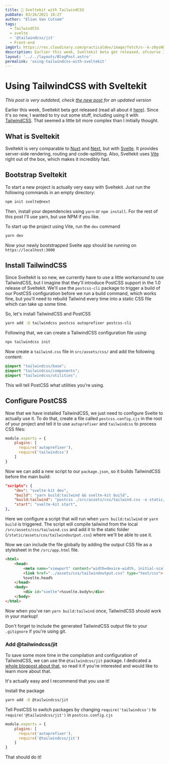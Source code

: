 ```yaml
---
title: 💄 Sveltekit with TailwindCSS
pubDate: 03/26/2021 18:27
author: "Elian Van Cutsem"
tags:
  - TailwindCSS
  - svelte
  - '@tailwindcss/jit'
  - Front-end
imgUrl: https://res.cloudinary.com/practicaldev/image/fetch/s--k-z0ysHD--/c_imagga_scale,f_auto,fl_progressive,h_420,q_auto,w_1000/https://dev-to-uploads.s3.amazonaws.com/uploads/articles/p3nn57r52krvpdieblta.png
description: Earlier this week, Sveltekit beta got released, ofcourse I wanted to fiddle with it.
layout: '../../layouts/BlogPost.astro'
permalink: 'using-tailwindcss-with-sveltekit'
---
```


# Using TailwindCSS with Sveltekit

*This post is very outdated, check [the new post](</blog/12-05-21-use-tailwindcss-with-sveltekit-2021>) for an updated version*

Earlier this week, Sveltekit beta got released (read all about it [here](<https://svelte.dev/blog/sveltekit-beta>)). Since it's so new, I wanted to try out some stuff, including using it with [TailwindCSS](<https://tailwindcss.com>). That seemed a little bit more complex than I initially thought.

## What is Sveltekit

Sveltekit is very comparable to [Nuxt](<https://nuxtjs.org>) and [Next](<https://nextjs.org>), but with [Svelte](<https://svelte.dev>). It provides server-side rendering, routing and code-splitting. Also, Sveltekit uses [Vite](<https://vitejs.dev>) right out of the box, which makes it incredibly fast.

## Bootstrap Sveltekit

To start a new project is actually very easy with Sveltekit. Just run the following commands in an empty directory:

```bash
npm init svelte@next
```

Then, install your dependencies using `yarn` or `npm install`. For the rest of this post I'll use yarn, but use NPM if you like.

To start up the project using Vite, run the `dev` command

```bash
yarn dev
```

Now your newly bootstrapped Svelte app should be running on `https://localhost:3000`

## Install TailwindCSS

Since Sveltekit is so new, we currently have to use a little workaround to use TailwindCSS, but I imagine that they'll introduce PostCSS support in the 1.0 release of Sveltekit. We'll use the `postcss-cli` package to trigger a build of our PostCSS configuration before we run a build command, which works fine, but you'll need to rebuild Tailwind every time into a static CSS file which can take up some time.

So, let's install TailwindCSS and PostCSS

```bash
yarn add -D tailwindcss postcss autoprefixer postcss-cli
```

Following that, we can create a TailwindCSS configuration file using:

```bash
npx tailwindcss init
```

Now create a `tailwind.css` file in `src/assets/css/` and add the following content:

```css
@import "tailwindcss/base";
@import "tailwindcss/components";
@import "tailwindcss/utilities";
```

This will tell PostCSS what utilities you're using.

## Configure PostCSS

Now that we have installed TailwindCSS, we just need to configure Svelte to actually use it. To do that, create a file called `postcss.config.cjs` in the root of your project and tell it to use `autoprefixer` and `tailwindcss` to process CSS files:

```js
module.exports = {
    plugins: [
      require('autoprefixer'),
      require('tailwindcss')
    ]
}
```

Now we can add a new script to our `package.json`, so it builds TailwindCSS before the main build:

```json
"scripts": {
    "dev": "svelte-kit dev",
    "build": "yarn build:tailwind && svelte-kit build",
    "build:tailwind": "postcss ./src/assets/css/tailwind.css -o static/assets/css/tailwindoutput.css",
    "start": "svelte-kit start",
},
```

Here we configure a script that will run when `yarn build:tailwind` or `yarn build` is triggered. The script will compile tailwind from the local `/src/assets/css/tailwind.css` and add it to the static folder (`/static/assets/css/tailwindoutput.css`) where we'll be able to use it.

Now we can include the file globally by adding the output CSS file as a stylesheet in the `/src/app.html` file.

```html
<html>
	<head>
		<meta name="viewport" content="width=device-width, initial-scale=1" />
		<link href="../assets/css/tailwindoutput.css" type="text/css">
		%svelte.head%
	</head>
	<body>
		<div id="svelte">%svelte.body%</div>
	</body>
</html>
```

Now when you've ran `yarn build:tailwind` once, TailwindCSS should work in your markup!

Don't forget to include the generated TailwindCSS output file to your `.gitignore` if you're using git.

### Add @tailwindcss/jit

To save some more time in the compilation and configuration of TailwindCSS, we can use the `@tailwindcss/jit` package. I dedicated a [whole blogpost about that](<https://elianvancutsem.com/blog/what-is-tailwindcss-jit-and-how-to-use-it>), so read it if you're interested and would like to learn more about that.

It's actually easy and I recommend that you use it!

Install the package

```bash
yarn add -D @tailwindcss/jit
```

Tell PostCSS to switch packages by changing `require('tailwindcss')` to `require('@tailwindcss/jit')` in `postcss.config.cjs`

```js
module.exports = {
    plugins: [
      require('autoprefixer'),
      require('@tailwindcss/jit')
    ]
}
```

That should do it!
